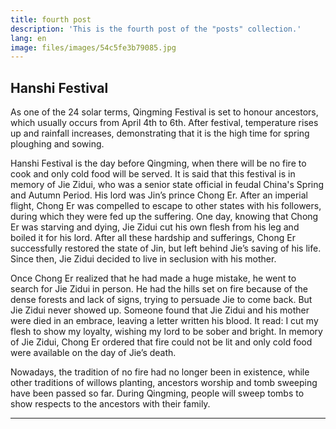 ```yaml
---
title: fourth post
description: 'This is the fourth post of the "posts" collection.'
lang: en
image: files/images/54c5fe3b79085.jpg
---
```


Hanshi Festival
---

As one of the 24 solar terms, Qingming Festival is set to honour ancestors, which usually occurs from April 4th to 6th. After festival, temperature rises up and rainfall increases, demonstrating that it is the high time for spring ploughing and sowing. 

Hanshi Festival is the day before Qingming, when there will be no fire to cook and only cold food will be served. It is said that this festival is in memory of Jie Zidui, who was a senior state official in feudal China's Spring and Autumn Period. His lord was Jin’s prince Chong Er. After an imperial flight, Chong Er was compelled to escape to other states with his followers, during which they were fed up the suffering. One day, knowing that Chong Er was starving and dying, Jie Zidui cut his own flesh from his leg and boiled it for his lord. After all these hardship and sufferings, Chong Er successfully restored the state of Jin, but left behind Jie’s saving of his life. Since then, Jie Zidui decided to live in seclusion with his mother.

Once Chong Er realized that he had made a huge mistake, he went to search for Jie Zidui in person. He had the hills set on fire because of the dense forests and lack of signs, trying to persuade Jie to come back. But Jie Zidui never showed up. Someone found that Jie Zidui and his mother were died in an embrace, leaving a letter written his blood. It read: I cut my flesh to show my loyalty, wishing my lord to be sober and bright. In memory of Jie Zidui, Chong Er ordered that fire could not be lit and only cold food were available on the day of Jie’s death.

Nowadays, the tradition of no fire had no longer been in existence, while other traditions of willows planting, ancestors worship and tomb sweeping have been passed so far. During Qingming, people will sweep tombs to show respects to the ancestors with their family. 

---
